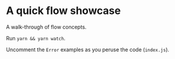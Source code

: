 # A quick flow showcase

A walk-through of flow concepts.

Run `yarn && yarn watch`.

Uncomment the `Error` examples as you peruse the code (`index.js`).
